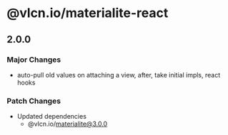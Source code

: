 # @vlcn.io/materialite-react

## 2.0.0

### Major Changes

- auto-pull old values on attaching a view, after, take initial impls, react hooks

### Patch Changes

- Updated dependencies
  - @vlcn.io/materialite@3.0.0
